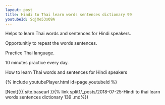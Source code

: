 ```yaml
---
layout: post
title: Hindi to Thai learn words sentences dictionary 99 
youtubeId: SqjXe53xO9A
---
```

 
 
Helps to learn Thai words and sentences for Hindi speakers.

Opportunitiy to repeat the words sentences. 

Practice Thai language. 
 
10 minutes practice every day. 
 
How to learn Thai words and sentences for Hindi speakers 
 
{% include youtubePlayer.html id=page.youtubeId %}
 
 
[Next]({{ site.baseurl }}{% link  split1/_posts/2018-07-25-Hindi to thai learn words sentences dictionary 139 .md%})
 
